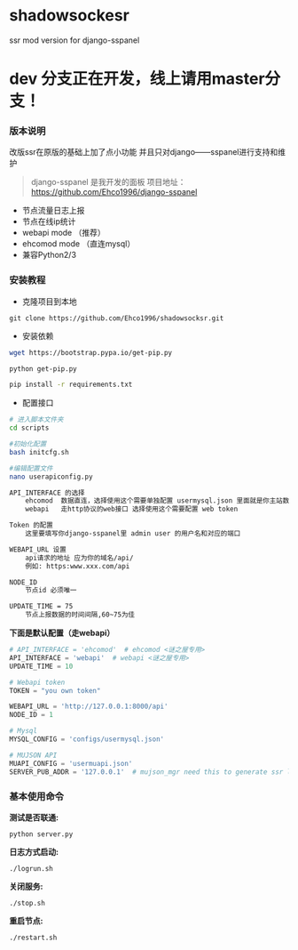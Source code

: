 # shadowsockesr
ssr mod version for django-sspanel

# dev 分支正在开发，线上请用master分支！

### 版本说明

改版ssr在原版的基础上加了点小功能
并且只对django——sspanel进行支持和维护

>django-sspanel 是我开发的面板
>项目地址：https://github.com/Ehco1996/django-sspanel

* 节点流量日志上报
* 节点在线ip统计
* webapi mode  （推荐）
* ehcomod mode （直连mysql）
* 兼容Python2/3

### 安装教程


* 克隆项目到本地

`git clone https://github.com/Ehco1996/shadowsocksr.git`

* 安装依赖

```sh
wget https://bootstrap.pypa.io/get-pip.py

python get-pip.py

pip install -r requirements.txt
```

* 配置接口

```sh
# 进入脚本文件夹
cd scripts

#初始化配置
bash initcfg.sh

#编辑配置文件
nano userapiconfig.py

API_INTERFACE 的选择
    ehcomod  数据直连，选择使用这个需要单独配置 usermysql.json 里面就是你主站数据库的配置
    webapi   走http协议的web接口 选择使用这个需要配置 web token

Token 的配置
    这里要填写你django-sspanel里 admin user 的用户名和对应的端口

WEBAPI_URL 设置
    api请求的地址 应为你的域名/api/
    例如: https:www.xxx.com/api

NODE_ID
    节点id 必须唯一

UPDATE_TIME = 75
    节点上报数据的时间间隔,60~75为佳
```

**下面是默认配置（走webapi）**

```python
# API_INTERFACE = 'ehcomod'  # ehcomod <谜之屋专用>
API_INTERFACE = 'webapi'  # webapi <谜之屋专用>
UPDATE_TIME = 10

# Webapi token
TOKEN = "you own token"

WEBAPI_URL = 'http://127.0.0.1:8000/api'
NODE_ID = 1

# Mysql
MYSQL_CONFIG = 'configs/usermysql.json'

# MUJSON API
MUAPI_CONFIG = 'usermuapi.json'
SERVER_PUB_ADDR = '127.0.0.1'  # mujson_mgr need this to generate ssr link
```

### 基本使用命令

**测试是否联通:**

`python server.py`

**日志方式启动:**

`./logrun.sh`

**关闭服务:**

`./stop.sh`

**重启节点:**

`./restart.sh`
